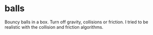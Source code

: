 balls
=====

Bouncy balls in a box. Turn off gravity, collisions or friction. I tried to be realistic with the collision and friction algorithms.
